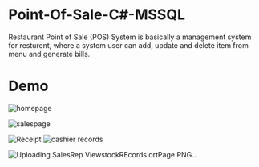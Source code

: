 # Point-Of-Sale-C#-MSSQL
Restaurant Point of Sale (POS) System is basically a management system for resturent, where a system user can add, update and delete item from menu and generate bills.
# Demo
![homepage](https://user-images.githubusercontent.com/36297289/219260272-2f63f6d9-4ac0-4176-961b-3b348a3aab8b.png)

![salespage](https://user-images.githubusercontent.com/36297289/219260363-7df64e7a-d2b5-4781-bd4a-d9bf0b365c0e.png)

![Receipt](https://user-images.githubusercontent.com/36297289/219260415-f7c288bc-ccb3-4ad1-99fc-74d970452e37.png)
![cashier records](https://user-images.githubusercontent.com/36297289/219260429-be2de345-2960-4406-b186-ecf9b4136da8.PNG)

![Uploading SalesRep
![ViewstockREcords](https://user-images.githubusercontent.com/36297289/219260527-49ee7e2f-c288-491a-9e21-ad8ba65884cb.PNG)
ortPage.PNG…]()
